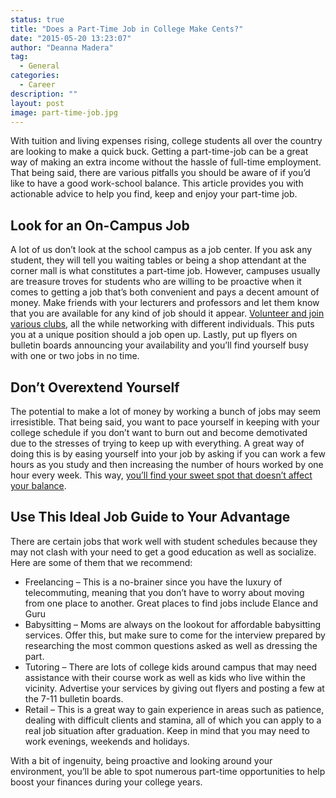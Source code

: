```yaml
---
status: true
title: "Does a Part-Time Job in College Make Cents?"
date: "2015-05-20 13:23:07"
author: "Deanna Madera"
tag:
  - General
categories:
  - Career
description: ""
layout: post
image: part-time-job.jpg
---
```


With tuition and living expenses rising, college students all over the country are looking to make a quick buck. Getting a part-time-job can be a great way of making an extra income without the hassle of full-time employment. That being said, there are various pitfalls you should be aware of if you’d like to have a good work-school balance. This article provides you with actionable advice to help you find, keep and enjoy your part-time job.

## Look for an On-Campus Job

A lot of us don’t look at the school campus as a job center. If you ask any student, they will tell you waiting tables or being a shop attendant at the corner mall is what constitutes a part-time job. However, campuses usually are treasure troves for students who are willing to be proactive when it comes to getting a job that’s both convenient and pays a decent amount of money. Make friends with your lecturers and professors and let them know that you are available for any kind of job should it appear. [Volunteer and join various clubs](https://www.scholarships.com/resources/public-service-and-volunteering/benefits-of-volunteerism-in-college/), all the while networking with different individuals. This puts you at a unique position should a job open up. Lastly, put up flyers on bulletin boards announcing your availability and you’ll find yourself busy with one or two jobs in no time.

## Don’t Overextend Yourself

The potential to make a lot of money by working a bunch of jobs may seem irresistible. That being said, you want to pace yourself in keeping with your college schedule if you don’t want to burn out and become demotivated due to the stresses of trying to keep up with everything. A great way of doing this is by easing yourself into your job by asking if you can work a few hours as you study and then increasing the number of hours worked by one hour every week. This way, [you’ll find your sweet spot that doesn’t affect your balance](https://www.internmatch.com/blog/5-ways-to-maintain-balance-between-work-school-and-life).

## Use This Ideal Job Guide to Your Advantage

There are certain jobs that work well with student schedules because they may not clash with your need to get a good education as well as socialize. Here are some of them that we recommend:

- Freelancing – This is a no-brainer since you have the luxury of telecommuting, meaning that you don’t have to worry about moving from one place to another. Great places to find jobs include Elance and Guru
- Babysitting – Moms are always on the lookout for affordable babysitting services. Offer this, but make sure to come for the interview prepared by researching the most common questions asked as well as dressing the part.
- Tutoring – There are lots of college kids around campus that may need assistance with their course work as well as kids who live within the vicinity. Advertise your services by giving out flyers and posting a few at the 7-11 bulletin boards.
- Retail – This is a great way to gain experience in areas such as patience, dealing with difficult clients and stamina, all of which you can apply to a real job situation after graduation. Keep in mind that you may need to work evenings, weekends and holidays.

With a bit of ingenuity, being proactive and looking around your environment, you’ll be able to spot numerous part-time opportunities to help boost your finances during your college years.
